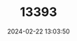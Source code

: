 ---
title: "13393"
category: "Micropotamogale lamottei"
draft: false
date: 2024-02-22 13:03:50
languages:
  English: ["Pygmy Otter-shrew", "Nimba Otter Shrew"]
  German: ["Kleinotterspitzmaus"]
  French: ["Le Micropotamogale du Mont Nimba"]
---